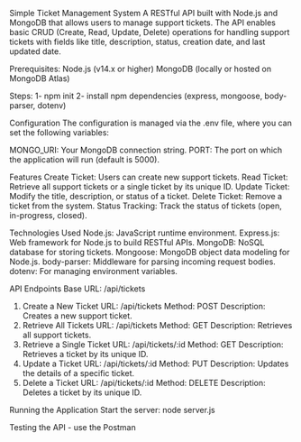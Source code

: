 Simple Ticket Management System
A RESTful API built with Node.js and MongoDB that allows users to manage support tickets. 
The API enables basic CRUD (Create, Read, Update, Delete) operations for handling support tickets with fields like title, description, status, creation date, and last updated date.

Prerequisites:
Node.js (v14.x or higher)
MongoDB (locally or hosted on MongoDB Atlas)

Steps:
1- npm init
2- install npm dependencies (express, mongoose, body-parser, dotenv)

Configuration
The configuration is managed via the .env file, where you can set the following variables:

MONGO_URI: Your MongoDB connection string.
PORT: The port on which the application will run (default is 5000).

Features
Create Ticket: Users can create new support tickets.
Read Ticket: Retrieve all support tickets or a single ticket by its unique ID.
Update Ticket: Modify the title, description, or status of a ticket.
Delete Ticket: Remove a ticket from the system.
Status Tracking: Track the status of tickets (open, in-progress, closed).

Technologies Used
Node.js: JavaScript runtime environment.
Express.js: Web framework for Node.js to build RESTful APIs.
MongoDB: NoSQL database for storing tickets.
Mongoose: MongoDB object data modeling for Node.js.
body-parser: Middleware for parsing incoming request bodies.
dotenv: For managing environment variables.

API Endpoints
Base URL: /api/tickets

1. Create a New Ticket
URL: /api/tickets
Method: POST
Description: Creates a new support ticket.
2. Retrieve All Tickets
URL: /api/tickets
Method: GET
Description: Retrieves all support tickets.
3. Retrieve a Single Ticket
URL: /api/tickets/:id
Method: GET
Description: Retrieves a ticket by its unique ID.
4. Update a Ticket
URL: /api/tickets/:id
Method: PUT
Description: Updates the details of a specific ticket.
5. Delete a Ticket
URL: /api/tickets/:id
Method: DELETE
Description: Deletes a ticket by its unique ID.

Running the Application
Start the server: node server.js

Testing the API - use the Postman
